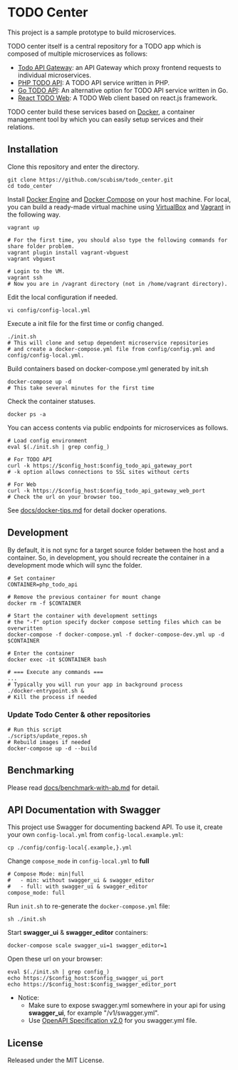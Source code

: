 # TODO Center

This project is a sample prototype to build microservices.

TODO center itself is a central repository for a TODO app which is composed of multiple microservices as follows:

- [Todo API Gateway](https://github.com/scubism/todo_api_gateway.git): an API Gateway which proxy frontend requests to individual microservices.
- [PHP TODO API](https://github.com/scubism/php_todo_api): A TODO API service written in PHP.
- [Go TODO API](https://github.com/scubism/go_todo_api): An alternative option for TODO API service written in Go.
- [React TODO Web](https://github.com/scubism/react_todo_web): A TODO Web client based on react.js framework.

TODO center build these services based on [Docker](https://www.docker.com/), a container management tool by which you can easily setup services and their relations.

## Installation

Clone this repository and enter the directory.

```
git clone https://github.com/scubism/todo_center.git
cd todo_center
```

Install [Docker Engine](https://www.docker.com/products/docker-engine) and [Docker Compose](https://docs.docker.com/compose/) on your host machine. For local, you can build a ready-made virtual machine using [VirtualBox](https://www.virtualbox.org/) and [Vagrant](https://www.vagrantup.com/) in the following way.

```
vagrant up

# For the first time, you should also type the following commands for share folder problem.
vagrant plugin install vagrant-vbguest
vagrant vbguest

# Login to the VM.
vagrant ssh
# Now you are in /vagrant directory (not in /home/vagrant directory).
```

Edit the local configuration if needed.

```
vi config/config-local.yml
```

Execute a init file for the first time or config changed.

```
./init.sh
# This will clone and setup dependent microservice repositories
# and create a docker-compose.yml file from config/config.yml and config/config-local.yml.
```

Build containers based on docker-compose.yml generated by init.sh

```
docker-compose up -d
# This take several minutes for the first time
```

Check the container statuses.

```
docker ps -a
```

You can access contents via public endpoints for microservices as follows.

```
# Load config environment
eval $(./init.sh | grep config_)

# For TODO API
curl -k https://$config_host:$config_todo_api_gateway_port
# -k option allows connections to SSL sites without certs

# For Web
curl -k https://$config_host:$config_todo_api_gateway_web_port
# Check the url on your browser too.
```

See [docs/docker-tips.md](https://github.com/scubism/todo_center/blob/master/docs/docker-tips.md) for detail docker operations.


## Development

By default, it is not sync for a target source folder between the host and a container.
So, in development, you should recreate the container in a development mode which will sync the folder.

```
# Set container
CONTAINER=php_todo_api

# Remove the previous container for mount change
docker rm -f $CONTAINER

# Start the container with development settings
# the "-f" option specify docker compose setting files which can be overwritten
docker-compose -f docker-compose.yml -f docker-compose-dev.yml up -d $CONTAINER

# Enter the container
docker exec -it $CONTAINER bash

# === Execute any commands ===
...
# Typically you will run your app in background process
./docker-entrypoint.sh &
# Kill the process if needed
```

### Update Todo Center & other repositories

```
# Run this script
./scripts/update_repos.sh
# Rebuild images if needed
docker-compose up -d --build
```

## Benchmarking

Please read [docs/benchmark-with-ab.md](https://github.com/scubism/todo_center/blob/master/docs/benchmark-with-ab.md) for detail.

## API Documentation with Swagger

This project use Swagger for documenting backend API.
To use it, create your own `config-local.yml` from `config-local.example.yml`:

```
cp ./config/config-local{.example,}.yml
```

Change `compose_mode` in `config-local.yml` to __full__

```
# Compose Mode: min|full
#   - min: without swagger_ui & swagger_editor
#   - full: with swagger_ui & swagger_editor
compose_mode: full
```

Run `init.sh` to re-generate the `docker-compose.yml` file:
```
sh ./init.sh
```

Start __swagger_ui__ & __swagger_editor__ containers:
```
docker-compose scale swagger_ui=1 swagger_editor=1
```

Open these url on your browser:
```
eval $(./init.sh | grep config_)
echo https://$config_host:$config_swagger_ui_port
echo https://$config_host:$config_swagger_editor_port
```

* Notice:
  - Make sure to expose swagger.yml somewhere in your api for using __swagger_ui__, for example "/v1/swagger.yml".
  - Use [OpenAPI Specification v2.0](https://github.com/OAI/OpenAPI-Specification/blob/master/versions/2.0.md) for you swagger.yml file.

## License

Released under the MIT License.
